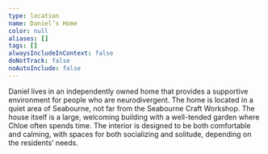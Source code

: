 ```yaml
---
type: location
name: Daniel’s Home
color: null
aliases: []
tags: []
alwaysIncludeInContext: false
doNotTrack: false
noAutoInclude: false
---
```

Daniel lives in an independently owned home that provides a supportive environment for people who are neurodivergent. The home is located in a quiet area of Seabourne, not far from the Seabourne Craft Workshop. The house itself is a large, welcoming building with a well-tended garden where Chloe often spends time. The interior is designed to be both comfortable and calming, with spaces for both socializing and solitude, depending on the residents’ needs.